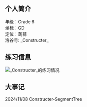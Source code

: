 ## 个人简介
年级：Grade 6 \
坐标：GD \
定位：蒟蒻 \
洛谷号: \_Constructer\_
## 练习信息
![\_Constructer\_的练习情况](https://api.jerryz.com.cn/practice?id=1439381)
## 大事记
2024/11/08 Constructer-SegmentTree
